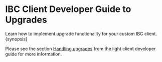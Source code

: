 <!--
order: 2
-->

# IBC Client Developer Guide to Upgrades

Learn how to implement upgrade functionality for your custom IBC client. {synopsis}

Please see the section [Handling upgrades](../light-clients/upgrades.md) from the light client developer guide for more information.
